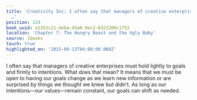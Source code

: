 ```yaml
---
title: 'Creativity Inc: I often say that managers of creative enterprises must hold
  …'
position: 114
book_uuid: a1351c21-deba-45a0-9ec2-6322200c1753
location: 'Chapter 7: The Hungry Beast and the Ugly Baby'
source: ibooks
touch: true
highlighted_on: '2015-09-13T04:00:00.000Z'
---
```


I often say that managers of creative enterprises must hold lightly to goals and firmly to intentions. What does that mean? It means that we must be open to having our goals change as we learn new information or are surprised by things we thought we knew but didn’t. As long as our intentions—our values—remain constant, our goals can shift as needed.
